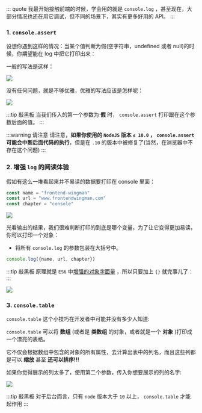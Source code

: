 ::: quote
我最开始接触前端的时候，学会用的就是 `console.log` ，甚至现在，大部分情况也还在用它调试，但不同的场景下，其实有更多好用的 API。
:::

### 1. `console.assert` 

设想你遇到这样的情况：当某个值判断为假(空字符串，undefined 或者 null)的时候，你期望能在 log 中把它打印出来：

一般的写法是这样：

![](https://wingman-1300536089.file.myqcloud.com//chrome/C03/if-log.gif)

没有任何问题，就是不够优雅，优雅的写法应该是怎样呢：

![](https://wingman-1300536089.file.myqcloud.com//chrome/C03/console_assert.gif)

:::tip 敲黑板
当我们传入的第一个参数为 **假** 时， `console.assert` 打印跟在这个参数后面的值。
:::

:::warning 请注意
请注意，**如果你使用的 `NodeJS` 版本 `≤ 10.0` ， `console.assert` 可能会中断后面代码的执行**，但是在 `.10` 的版本中被修复了(当然，在浏览器中不存在这个问题)
:::

### 2. 增强 `log` 的阅读体验

假如有这么一堆看起来并不易读的数据要打印在 console 里面：

``` javascript
const name = "frontend-wingman"
const url = "www.frontendwingman.com"
const chapter = "console"
```

![](https://wingman-1300536089.file.myqcloud.com//chrome/C03/logObject.png)

光看输出的结果，我们很难判断打印的到底是哪个变量，为了让它变得更加易读，你可以打印一个对象：

* 将所有 `console.log` 的参数包装在大括号中。

``` javascript
console.log({name, url, chapter})
```

:::tip 敲黑板
原理就是 `ES6` 中[增强的对象字面量](https://developer.mozilla.org/en-US/docs/Web/JavaScript/Guide/Grammar_and_types#Object_literals) ，所以只要加上 `{}` 就完事儿了：
:::

![](https://wingman-1300536089.file.myqcloud.com//chrome/C03/logObject01.png)

### 3. `console.table` 

`console.table` 这个小技巧在开发者中可能并没有多少人知道: 

`console.table` 可以将 **数组** (或者是 **类数组** 的对象，或者就是一个 **对象** )打印成一个漂亮的表格。

它不仅会根据数组中包含的对象的所有属性，去计算出表中的列名，而且这些列都是可以 **缩放** 甚至 **还可以排序!!!**

如果你觉得展示的列太多了，使用第二个参数，传入你想要展示的列的名字:

![](https://wingman-1300536089.file.myqcloud.com//chrome/C03/console_table.gif)

:::tip 敲黑板
对于后台而言，只有 `node` 版本大于 `10` 以上， `console.table` 才能起作用
:::